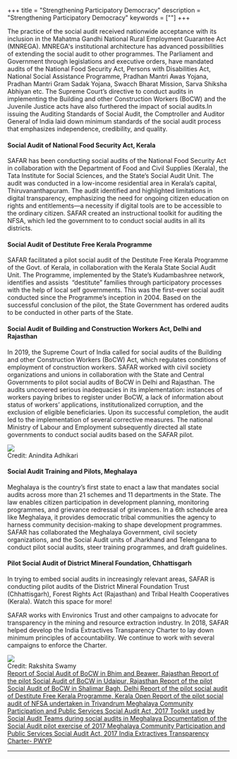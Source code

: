+++
title = "Strengthening Participatory Democracy"
description = "Strengthening Participatory Democracy"
keywords = [""]
+++

The practice of the social audit received nationwide acceptance with its inclusion in the Mahatma Gandhi National Rural Employment Guarantee Act (MNREGA). MNREGA's institutional architecture has advanced possibilities of extending the social audit to other programmes. The Parliament and Government through legislations and executive orders, have mandated audits of the National Food Security Act, Persons with Disabilities Act, National Social Assistance Programme, Pradhan Mantri Awas Yojana, Pradhan Mantri Gram Sadak Yojana, Swacch Bharat Mission, Sarva Shiksha Abhiyan etc. The Supreme Court’s directive to conduct audits in implementing the Building and other Construction Workers (BoCW) and the Juvenile Justice acts have also furthered the impact of social audits.In issuing the Auditing Standards of Social Audit, the Comptroller and Auditor General of India laid down minimum standards of the social audit process that emphasizes independence, credibility, and quality. 


#### Social Audit of National Food Security Act, Kerala 

SAFAR has been conducting social audits of the National Food Security Act in collaboration with the Department of Food and Civil Supplies (Kerala), the Tata Institute for Social Sciences, and the State’s Social Audit Unit. The audit was conducted in a low-income residential area in Kerala’s capital, Thiruvananthapuram. The audit identified and highlighted limitations in digital transparency, emphasizing the need for ongoing citizen education on rights and entitlements—a necessity if digital tools are to be accessible to the ordinary citizen. SAFAR created an instructional toolkit for auditing the NFSA, which led the government to to conduct social audits in all its districts.

#### Social Audit of Destitute Free Kerala Programme

SAFAR facilitated a pilot social audit of the Destitute Free Kerala Programme of the Govt. of Kerala, in collaboration with the Kerala State Social Audit Unit. The Programme, implemented by the State’s Kudambashree network, identifies and assists  “destitute” families through participatory processes with the help of local self governments. This was the first-ever social audit conducted since the Programme’s inception in 2004. Based on the successful conclusion of the pilot, the State Government has ordered audits to be conducted in other parts of the State. 

#### Social Audit of Building and Construction Workers Act, Delhi and Rajasthan

In 2019, the Supreme Court of India called for social audits of the Building and other Construction Workers (BoCW) Act, which regulates conditions of employment of construction workers. SAFAR worked with civil society organizations and unions in collaboration with the State and Central Governments to pilot social audits of BoCW in Delhi and Rajasthan. The audits uncovered serious inadequacies in its implementation: instances of workers paying bribes to register under BoCW, a lack of information about status of workers’ applications, institutionalized corruption, and the exclusion of eligible beneficiaries. Upon its successful completion, the audit led to the implementation of several corrective measures. The national Ministry of Labour and Employment subsequently directed all state governments to conduct social audits based on the SAFAR pilot.

<div class="container-image">
  <img class="full-width" src="../../img/pictures/Jun sunwai setup.jpg">
  <div class="bottom-right">Credit: Anindita Adhikari</div>
</div>


#### Social Audit Training and Pilots, Meghalaya 

Meghalaya is the country’s first state to enact a law that mandates social audits across more than 21 schemes and 11 departments in the State. The law enables citizen participation in development planning, monitoring programmes, and grievance redressal of grievances. In a 6th schedule area like Meghalaya, it provides democratic tribal communities the agency to harness community decision-making to shape development programmes. SAFAR has collaborated the Meghalaya Government, civil society organizations, and the Social Audit units of Jharkhand and Telengana to conduct pilot social audits, steer training programmes, and draft guidelines. 

#### Pilot Social Audit of District Mineral Foundation, Chhattisgarh

In trying to embed social audits in increasingly relevant areas, SAFAR is conducting pilot audits of the District Mineral Foundation Trust (Chhattisgarh), Forest Rights Act (Rajasthan) and Tribal Health Cooperatives (Kerala). Watch this space for more! 

SAFAR works with Environics Trust and other campaigns to advocate for transparency in the mining and resource extraction industry. In 2018, SAFAR helped develop the India Extractives Transparency Charter to lay down minimum principles of accountability. We continue to work with several campaigns to enforce the Charter. 

<div class="container-image">
  <img class="full-width" src="../../img/pictures/house to house verification.png">
  <div class="bottom-right">Credit: Rakshita Swamy</div>
</div>

<a href="../../documents/Report of Social Audit of BoCW in Bhim and Beawer, Rajasthan.docx" class="btn btn-lg" target="_blank">
    <i class="far fa-file-alt"></i> Report of Social Audit of BoCW in Bhim and Beawer, Rajasthan
</a>
<a href="../../documents/Report of the pilot Social Audit of BoCW in Udaipur, Rajasthan.docx" class="btn btn-lg" target="_blank">
    <i class="far fa-file-alt"></i> Report of the pilot Social Audit of BoCW in Udaipur, Rajasthan
</a>
<a href="../../documents/Report of the pilot Social Audit of BoCW in Shalimar Bagh, Delhi.docx" class="btn btn-lg" target="_blank">
    <i class="far fa-file-alt"></i> Report of the pilot Social Audit of BoCW in Shalimar Bagh, Delhi
</a>
<a href="../../documents/Report of the pilot social audit of Destitute Free Kerala Programme, Kerala.pdf" class="btn btn-lg" target="_blank">
    <i class="far fa-file-alt"></i> Report of the pilot social audit of Destitute Free Kerala Programme, Kerala
</a>
<a href="../../documents/Report of the pilot social audit of NFSA undertaken in Trivandrum.pdf" class="btn btn-lg" target="_blank">
    <i class="far fa-file-alt"></i> Open Report of the pilot social audit of NFSA undertaken in Trivandrum
</a>
<a href="../../documents/Meghalaya Community Participation and Public Services Social Audit Act, 2017.pdf" class="btn btn-lg" target="_blank">
    <i class="far fa-file-alt"></i> Meghalaya Community Participation and Public Services Social Audit Act, 2017
</a>
<a href="https://mssat.nic.in/acts/Social_Audit_Act_2017.pdf" class="btn btn-lg" target="_blank">
    <i class="far fa-file-alt"></i> Toolkit used by Social Audit Teams during social audits in Meghalaya
</a>
<a href="../../documents/Documentation of the Social Audit pilot exercise of 2017.docx" class="btn btn-lg" target="_blank">
    <i class="far fa-file-alt"></i> Documentation of the Social Audit pilot exercise of 2017
</a>
<a href="https://mssat.nic.in/social_audit_report/Pilot_Social_Audit_Report_MCPPSSA_Act_2017_A.pdf" class="btn btn-lg" target="_blank">
    <i class="far fa-file-alt"></i> Meghalaya Community Participation and Public Services Social Audit Act, 2017
</a>
<a href="../../documents/India Extractives Transparency Charter- PWYP.docx" class="btn btn-lg" target="_blank">
    <i class="far fa-file-alt"></i> India Extractives Transparency Charter- PWYP
</a>

***
